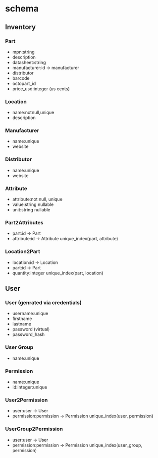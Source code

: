 # schema

## Inventory

### Part

- mpn:string
- description
- datasheet:string
- manufacturer:id -> manufacturer
- distributor
- barcode
- octopart_id
- price_usd:integer (us cents)

### Location

- name:notnull,unique
- description

### Manufacturer

- name:unique
- website

### Distributor

- name:unique
- website

### Attribute

- attribute:not null, unique
- value:string nullable
- unit:string nullable

### Part2Attributes

- part:id -> Part
- attribute:id -> Attribute
  unique_index(part, attribute)

### Location2Part

- location:id -> Location
- part:id -> Part
- quantity:integer
  unique_index(part, location)

## User

### User (genrated via credentials)

- username:unique
- firstname
- lastname
- password (virtual)
- password_hash

### User Group

- name:unique

### Permission

- name:unique
- id:integer:unique

### User2Permission

- user:user -> User
- permission:permission -> Permission
  unique_index(user, permission)

### UserGroup2Permission

- user:user -> User
- permission:permission -> Permission
  unique_index(user_group, permission)
